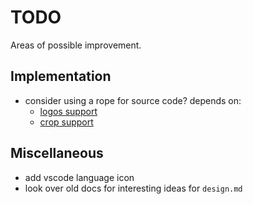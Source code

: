 # TODO

Areas of possible improvement.

## Implementation

- consider using a rope for source code? depends on:
  - [logos support](https://github.com/maciejhirsz/logos/issues/222)
  - [crop support](https://github.com/nomad/crop/issues/15)

## Miscellaneous

- add vscode language icon
- look over old docs for interesting ideas for `design.md`
